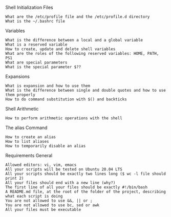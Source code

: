 Shell Initialization Files

    What are the /etc/profile file and the /etc/profile.d directory
    What is the ~/.bashrc file
Variables

    What is the difference between a local and a global variable
    What is a reserved variable
    How to create, update and delete shell variables
    What are the roles of the following reserved variables: HOME, PATH, PS1
    What are special parameters
    What is the special parameter $??
Expansions

    What is expansion and how to use them
    What is the difference between single and double quotes and how to use them properly
    How to do command substitution with $() and backticks
Shell Arithmetic

    How to perform arithmetic operations with the shell

The alias Command

    How to create an alias
    How to list aliases
    How to temporarily disable an alias

Requirements
General

    Allowed editors: vi, vim, emacs
    All your scripts will be tested on Ubuntu 20.04 LTS
    All your scripts should be exactly two lines long ($ wc -l file should print 2)
    All your files should end with a new line (why?)
    The first line of all your files should be exactly #!/bin/bash
    A README.md file, at the root of the folder of the project, describing what each script is doing
    You are not allowed to use &&, || or ;
    You are not allowed to use bc, sed or awk
    All your files must be executable

